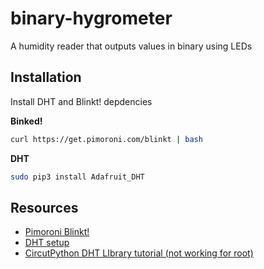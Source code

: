# binary-hygrometer
A humidity reader that outputs values in binary using LEDs

## Installation

Install DHT and Blinkt! depdencies

**Binked!**

```bash
curl https://get.pimoroni.com/blinkt | bash
```

**DHT**

```bash
sudo pip3 install Adafruit_DHT
```

## Resources

- [Pimoroni Blinkt!](https://shop.pimoroni.com/products/blinkt)
- [DHT setup](https://pimylifeup.com/raspberry-pi-humidity-sensor-dht22/)
- [CircutPython DHT LIbrary tutorial (not working for root)](https://learn.adafruit.com/dht-humidity-sensing-on-raspberry-pi-with-gdocs-logging/python-setup)
